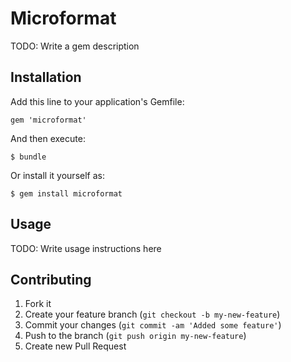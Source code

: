# Microformat

TODO: Write a gem description

## Installation

Add this line to your application's Gemfile:

    gem 'microformat'

And then execute:

    $ bundle

Or install it yourself as:

    $ gem install microformat

## Usage

TODO: Write usage instructions here

## Contributing

1. Fork it
2. Create your feature branch (`git checkout -b my-new-feature`)
3. Commit your changes (`git commit -am 'Added some feature'`)
4. Push to the branch (`git push origin my-new-feature`)
5. Create new Pull Request
